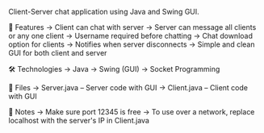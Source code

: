 Client-Server chat application using Java and Swing GUI.

🚀 Features
-> Client can chat with server
-> Server can message all clients or any one client
-> Username required before chatting
-> Chat download option for clients
-> Notifies when server disconnects
-> Simple and clean GUI for both client and server

🛠 Technologies
-> Java
-> Swing (GUI)
-> Socket Programming

📂 Files
-> Server.java – Server code with GUI
-> Client.java – Client code with GUI

📌 Notes
-> Make sure port 12345 is free
-> To use over a network, replace localhost with the server's IP in Client.java

